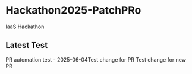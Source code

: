 # Hackathon2025-PatchPRo
IaaS Hackathon 

## Latest Test
PR automation test - 2025-06-04Test change for PR
Test change for new PR
